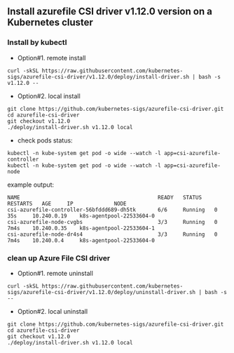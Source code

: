 ## Install azurefile CSI driver v1.12.0 version on a Kubernetes cluster

### Install by kubectl
 - Option#1. remote install
```console
curl -skSL https://raw.githubusercontent.com/kubernetes-sigs/azurefile-csi-driver/v1.12.0/deploy/install-driver.sh | bash -s v1.12.0 --
```

 - Option#2. local install
```console
git clone https://github.com/kubernetes-sigs/azurefile-csi-driver.git
cd azurefile-csi-driver
git checkout v1.12.0
./deploy/install-driver.sh v1.12.0 local
```

 - check pods status:
```console
kubectl -n kube-system get pod -o wide --watch -l app=csi-azurefile-controller
kubectl -n kube-system get pod -o wide --watch -l app=csi-azurefile-node
```

example output:

```
NAME                                            READY   STATUS    RESTARTS   AGE     IP             NODE
csi-azurefile-controller-56bfddd689-dh5tk       6/6     Running   0          35s     10.240.0.19    k8s-agentpool-22533604-0
csi-azurefile-node-cvgbs                        3/3     Running   0          7m4s    10.240.0.35    k8s-agentpool-22533604-1
csi-azurefile-node-dr4s4                        3/3     Running   0          7m4s    10.240.0.4     k8s-agentpool-22533604-0
```


### clean up Azure File CSI driver
 - Option#1. remote uninstall
```console
curl -skSL https://raw.githubusercontent.com/kubernetes-sigs/azurefile-csi-driver/v1.12.0/deploy/uninstall-driver.sh | bash -s --
```

 - Option#2. local uninstall
```console
git clone https://github.com/kubernetes-sigs/azurefile-csi-driver.git
cd azurefile-csi-driver
git checkout v1.12.0
./deploy/install-driver.sh v1.12.0 local
```
